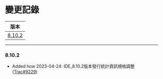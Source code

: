 變更記錄
===
| 版本 |
| :---: |
| [8.10.2](#v8_10_2) |

***

### <a id='v8_10_2'></a>8.10.2
* Added how 2023-04-24: IDE_8.10.2版本發行統計資訊規格調整 ([Trac#9229])

 
<!-- 圖片 -->


<!-- 超連結 -->
[Trac#9229]:http://trac.arcare.com.tw/trac/neco/ticket/9229 "#9229"
